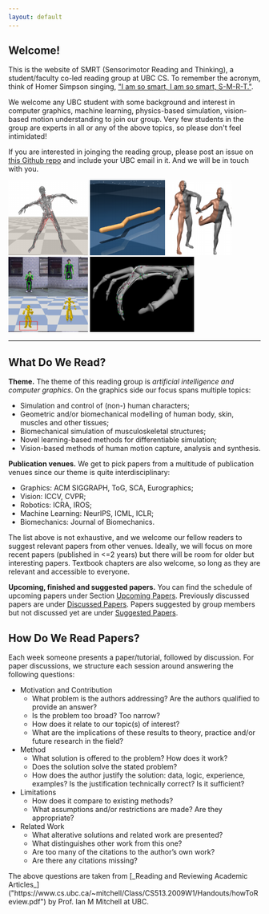 ```yaml
---
layout: default
---
```


## Welcome!

This is the website of SMRT (Sensorimotor Reading and Thinking), a student/faculty co-led reading group at UBC CS. To remember the acronym, think of Homer Simpson singing, ["I am so smart, I am so smart, S-M-R-T."](http://www.youtube.com/watch?v=DhrfhjLd9e4).

We welcome any UBC student with some background and interest in computer graphics, machine learning, physics-based simulation, vision-based motion understanding to join our group. Very few students in the group are experts in all or any of the above topics, so please don't feel intimidated!

If you are interested in joinging the reading group, please post an issue on [this Github repo]("https://github.com/ericchen321/ai4d/issues") and include your UBC email in it. And we will be in touch with you.

<!-- <table width="100%" border="0" cellspacing="0" cellpadding="0">
  <tr>
  <td><img style="height: 100px" src="assets/pics/finger.jpg"></td>
  <td><img style="height: 100px" src="assets/pics/coala.png"></td>
  <td><img style="height: 100px" src="assets/pics/man_boob.png"></td>
  <td><img style="height: 100px" src="assets/pics/ball_cloth.png"></td>
  <td><img style="height: 100px" src="assets/pics/plant.png"></td>
  </tr>
</table> -->

<img src="assets/pics/muscle_actuated.png" style="height: 150px"/> <img src="assets/pics/neuralsim.png" style="height: 150px"/> <img src="assets/pics/smpl.png" style="height: 150px"/> <img src="assets/pics/physcap.png" style="height: 150px"/> <img src="assets/pics/finger.jpg" style="height: 150px"/> 

---------------

## What Do We Read?

**Theme.** The theme of this reading group is _artificial intelligence and computer graphics_.
On the graphics side our focus spans multiple topics:
* Simulation and control of (non-) human characters;
* Geometric and/or biomechanical modelling of human body, skin, muscles and other tissues;
* Biomechanical simulation of musculoskeletal structures;
* Novel learning-based methods for differentiable simulation;
* Vision-based methods of human motion capture, analysis and synthesis.

**Publication venues.** We get to pick papers from a multitude of publication venues since our theme is quite interdisciplinary:
* Graphics: ACM SIGGRAPH, ToG, SCA, Eurographics;
* Vision: ICCV, CVPR;
* Robotics: ICRA, IROS;
* Machine Learning: NeurIPS, ICML, ICLR;
* Biomechanics: Journal of Biomechanics.

The list above is not exhaustive, and we welcome our fellow readers to suggest relevant papers from other venues. Ideally, we will focus on more recent papers (published in <=2 years) but there will be room for older but interesting papers. Textbook chapters are also welcome, so long as they are relevant and accessible to everyone.

**Upcoming, finished and suggested papers.** You can find the schedule of upcoming papers under Section [Upcoming Papers](/papers_upcoming/). Previously discussed papers are under [Discussed Papers](/papers_discussed/). Papers suggested by group members but not discussed yet are under [Suggested Papers](/papers_suggested/).


## How Do We Read Papers?
Each week someone presents a paper/tutorial, followed by discussion. For paper discussions, we structure each session around answering the following questions:
<ul>
    <li>Motivation and Contribution
      <ul>
          <li>What problem is the authors addressing? Are the authors qualified to provide an answer?</li>
          <li>Is the problem too broad? Too narrow?</li>
          <li>How does it relate to our topic(s) of interest?</li>
          <li>What are the implications of these results to theory, practice
            and/or future research in the field? </li>
      </ul>
    </li>
    <li>Method
      <ul>
        <li>What solution is offered to the problem? How does it work?</li>
        <li>Does the solution solve the stated problem?</li>
        <li>How does the author justify the solution: data, logic, experience,
          examples? Is the justification technically correct? Is it sufficient?</li>
      </ul>
    </li>
    <li>Limitations
      <ul>
        <li>How does it compare to existing methods? </li>
        <li>What assumptions and/or restrictions are made? Are they appropriate?</li>
      </ul>
    </li>
    <li>Related Work
      <ul>
        <li>What alterative solutions and related work are presented?</li>
        <li>What distinguishes other work from this one?</li>
        <li>Are too many of the citations to the author’s own work?</li>
        <li>Are there any citations missing?</li>
      </ul>
    </li>
</ul>
The above questions are taken from [_Reading and Reviewing Academic Articles_]("https://www.cs.ubc.ca/~mitchell/Class/CS513.2009W1/Handouts/howToReview.pdf") by Prof. Ian M Mitchell at UBC.
